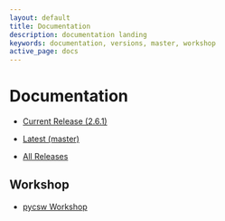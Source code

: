 ```yaml
---
layout: default
title: Documentation
description: documentation landing
keywords: documentation, versions, master, workshop
active_page: docs
---
```


# Documentation

* [Current Release (2.6.1)](https://docs.pycsw.org/en/2.6.1)
* [Latest (master)](https://docs.pycsw.org/en/latest)

* [All Releases](https://docs.pycsw.org)

Workshop
--------

* [pycsw Workshop](https://geopython.github.io/pycsw-workshop)

